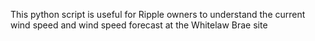 This python script is useful for Ripple owners to understand the current wind speed and wind speed forecast at the Whitelaw Brae site
